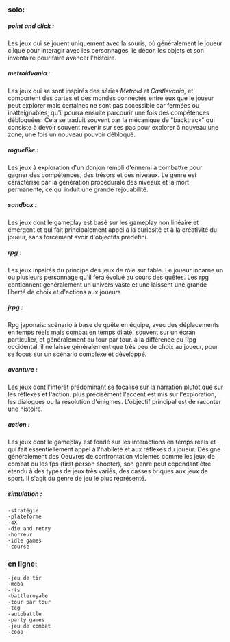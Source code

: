 ### solo:

##### point and click : 
Les jeux qui se jouent uniquement avec la souris, où généralement le joueur clique pour interagir avec les personnages, le décor, les objets et son inventaire pour faire avancer l'histoire.
##### metroidvania : 
Les jeux qui se sont inspirés des séries *Metroid* et *Castlevania*, et comportent des cartes et des mondes connectés entre eux que le joueur peut explorer mais certaines ne sont pas accessible car fermées ou inatteignables, qu'il pourra ensuite parcourir une fois des compétences débloquées. Cela se traduit souvent par la mécanique de "backtrack" qui consiste à devoir souvent revenir sur ses pas pour explorer à nouveau une zone, une fois un nouveau pouvoir débloqué.
##### roguelike :
Les jeux à exploration d'un donjon rempli d'ennemi à combattre pour gagner des compétences, des trésors et des niveaux. Le genre est caractérisé par la génération procédurale des niveaux et la mort permanente, ce qui induit une grande rejouabilité.
##### sandbox : 
Les jeux dont le gameplay est basé sur les gameplay non linéaire et émergent et qui fait principalement appel à la curiosité et à la créativité du joueur, sans forcément avoir d'objectifs prédéfini.
##### rpg : 
Les jeux inpsirés du principe des jeux de rôle sur table. Le joueur incarne un ou plusieurs personnage qu'il fera évolué au cours des quêtes. Les rpg contiennent généralement un univers vaste et une laissent une grande liberté de choix et d'actions aux joueurs
##### jrpg :
Rpg japonais: scénario à base de quête en équipe, avec des déplacements en temps réels mais combat en temps dilaté, souvent sur un écran particulier, et généralement au tour par tour. à la différence du Rpg occidental, il ne laisse généralement que très peu de choix au joueur, pour se focus sur un scénario complexe et développé.
##### aventure : 
Les jeux dont l'intérêt prédominant se focalise sur la narration plutôt que sur les réflexes et l'action. plus précisément l'accent est mis sur l'exploration, les dialogues ou la résolution d'énigmes. L'objectif principal est de raconter une histoire.
##### action : 
Les jeux dont le gameplay est fondé sur les interactions en temps réels et qui fait essentiellement appel à l'habileté et aux réflexes du joueur. Désigne généralement des Oeuvres de confrontation violentes comme les jeux de combat ou les fps (first person shooter), son genre peut cependant être étendu à des types de jeux très variés, des casses briques aux jeux de sport. Il s'agit du genre de jeu le plus représenté.
##### simulation : 
    -stratégie
    -plateforme
    -4X
    -die and retry
    -horreur
    -idle games
    -course

### en ligne:

    -jeu de tir
    -moba
    -rts
    -battleroyale
    -tour par tour
    -tcg
    -autobattle
    -party games
    -jeu de combat
    -coop
